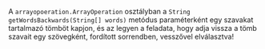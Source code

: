 A `arrayopoeration.ArrayOperation` osztályban a `String getWordsBackwards(String[] words)` metódus
paraméterként egy szavakat tartalmazó tömböt kapjon, és az legyen a feladata, hogy adja vissza a tömb
szavait egy szövegként, fordított sorrendben, vesszővel elválasztva!